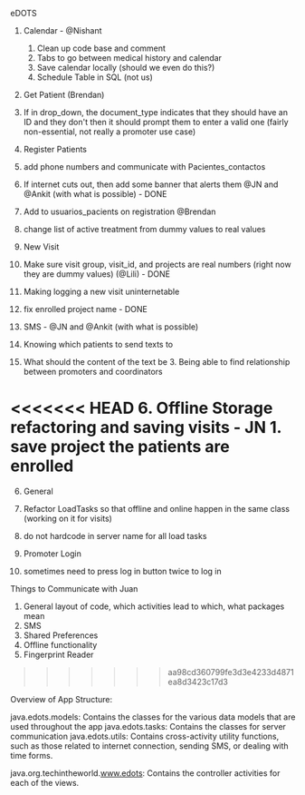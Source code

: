 eDOTS
1. Calendar - @Nishant
	1. Clean up code base and comment
 	2. Tabs to go between medical history and calendar
	3. Save calendar locally (should we even do this?)
	4. Schedule Table in SQL (not us)

2. Get Patient (Brendan)
  1. If in drop_down, the document_type indicates that they should have an ID and they don't then it should prompt them to enter a valid one (fairly non-essential, not really a promoter use case)


3. Register Patients
  1. add phone numbers and communicate with Pacientes_contactos
  2. If internet cuts out, then add some banner that alerts them @JN and @Ankit (with what is possible) - DONE
  3. Add to usuarios_pacients on registration @Brendan
  4. change list of active treatment from dummy values to real values

4. New Visit
  1. Make sure visit group, visit_id, and projects are real numbers (right now they are dummy values) (@Lili) - DONE
  2. Making logging a new visit uninternetable
  3. fix enrolled project name - DONE
 
5. SMS - @JN and @Ankit (with what is possible)
  1. Knowing which patients to send texts to
  2. What should the content of the text be
	3. Being able to find relationship between promoters and coordinators

<<<<<<< HEAD
6. Offline Storage refactoring and saving visits - JN
    1. save project the patients are enrolled
=======
6. General
  1. Refactor LoadTasks so that offline and online happen in the same class (working on it for visits)
  2. do not hardcode in server name for all load tasks

7. Promoter Login
  1. sometimes need to press log in button twice to log in

Things to Communicate with Juan
1. General layout of code, which activities lead to which, what packages mean
2. SMS 
3. Shared Preferences
4. Offline functionality
5. Fingerprint Reader 

>>>>>>> aa98cd360799fe3d3e4233d4871ea8d3423c17d3


Overview of App Structure:

java.edots.models: Contains the classes for the various data models that are used throughout the app
java.edots.tasks: Contains the classes for server communication
java.edots.utils: Contains cross-activity utility functions, such as those related to internet connection, sending SMS, or dealing with time forms.

java.org.techintheworld.www.edots: Contains the controller activities for each of the views.
